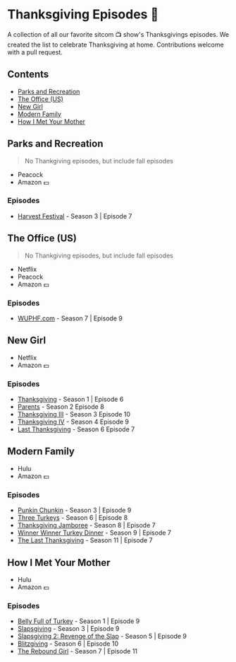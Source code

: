 # Thanksgiving Episodes :sweet_potato:

A collection of all our favorite sitcom :tv: show's Thanksgivings episodes.  We created the list to celebrate Thanksgiving at home. Contributions welcome with a pull request.

## Contents

- [Parks and Recreation](#parks-and-recreation)
- [The Office (US)](#the-office-us)
- [New Girl](#new-girl)
- [Modern Family](#modern-family)
- [How I Met Your Mother](#how-i-met-your-mother)

## Parks and Recreation
>No Thankgiving episodes, but include fall episodes

- Peacock
- Amazon :dollar:
  
### Episodes

- [Harvest Festival](https://www.imdb.com/title/tt1523800/) - Season 3 | Episode 7

## The Office (US)
>No Thankgiving episodes, but include fall episodes

- Netflix
- Peacock
- Amazon :dollar:

### Episodes

- [WUPHF.com](https://www.imdb.com/title/tt1752583/?ref_=tt_mv_close) - Season 7 | Episode 9

## New Girl

- Netflix
- Amazon :dollar:

### Episodes

- [Thanksgiving](https://www.imdb.com/title/tt2043474/?ref_=ttep_ep6) - Season 1 | Episode 6
- [Parents](https://www.imdb.com/title/tt2450694/?ref_=ttep_ep8) - Season 2 Episode 8
- [Thanksgiving III](https://www.imdb.com/title/tt3352356/?ref_=ttep_ep10) - Season 3 Episode 10
- [Thanksgiving IV](https://www.imdb.com/title/tt4085028/?ref_=ttep_ep9) - Season 4 Episode 9
- [Last Thanksgiving](https://www.imdb.com/title/tt6212512/?ref_=ttep_ep7) - Season 6 Episode 7

## Modern Family

- Hulu
- Amazon :dollar:

### Episodes

- [Punkin Chunkin](https://www.imdb.com/title/tt2087341/?ref_=ttep_ep9) - Season 3 | Episode 9
- [Three Turkeys](https://www.imdb.com/title/tt4106068/?ref_=ttep_ep8/) - Season 6 | Episode 8
- [Thanksgiving Jamboree](https://www.imdb.com/title/tt6184702/?ref_=ttep_ep7) - Season 8 | Episode 7
- [Winner Winner Turkey Dinner](https://www.imdb.com/title/tt7569884/?ref_=ttep_ep7) - Season 9 | Episode 7
- [The Last Thanksgiving](https://www.imdb.com/title/tt11224340/?ref_=ttep_ep7) - Season 11 | Episode 7

## How I Met Your Mother

- Hulu
- Amazon :dollar:

### Episodes

- [Belly Full of Turkey](https://www.imdb.com/title/tt0606104/?ref_=ttep_ep9) - Season 1 | Episode 9
- [Slapsgiving](https://www.imdb.com/title/tt1142665/?ref_=ttep_ep9) - Season 3 | Episode 9
- [Slapsgiving 2: Revenge of the Slap](https://www.imdb.com/title/tt1541288/?ref_=ttep_ep9) - Season 5 | Episode 9
- [Blitzgiving](https://www.imdb.com/title/tt1777828/?ref_=ttep_ep10) - Season 6 | Episode 10
- [The Rebound Girl](https://www.imdb.com/title/tt2108075/?ref_=ttep_ep11) - Season 7 | Episode 11
